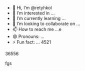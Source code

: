 - 👋 Hi, I’m @retyhkol
- 👀 I’m interested in ...
- 🌱 I’m currently learning ...
- 💞️ I’m looking to collaborate on ...
- 📫 How to reach me ...e
- 😄 Pronouns: ...
- ⚡ Fun fact: ...
4521
<!---
retyhkol/retyhkol is a ✨ special ✨ repository because its `README.md` (this file) appears on your GitHub profile.321
You can click the Preview link to take a look at your changes.fh
--->36556
fgs
